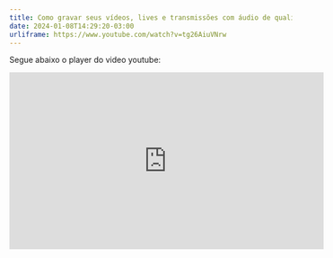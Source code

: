 ```yaml
---
title: Como gravar seus vídeos, lives e transmissões com áudio de qualidade
date: 2024-01-08T14:29:20-03:00
urliframe: https://www.youtube.com/watch?v=tg26AiuVNrw
---
```


Segue abaixo o player do video youtube:

<div class='iframe u-video'>
    <iframe width="560" height="315" src="https://www.youtube.com/embed/tg26AiuVNrw?si=uUHpBkA9XEV5iTyY" title="YouTube video player" frameborder="0" allow="accelerometer; autoplay; clipboard-write; encrypted-media; gyroscope; picture-in-picture; web-share" allowfullscreen></iframe>
</div>

